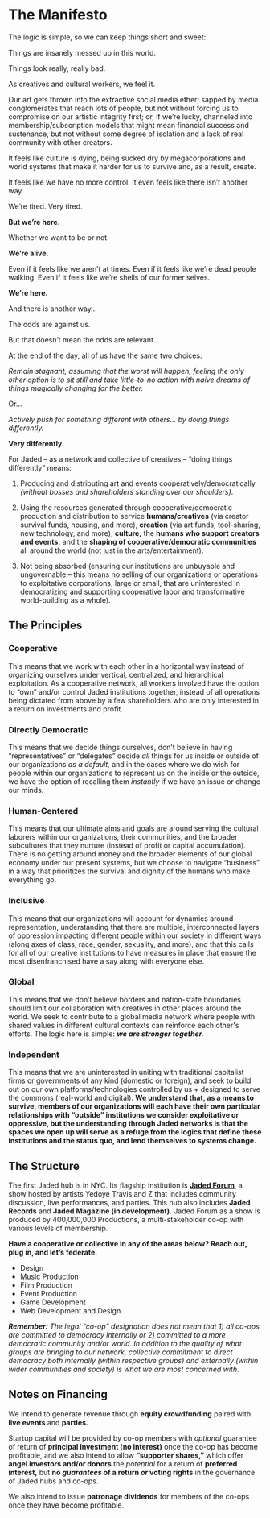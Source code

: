 # The Manifesto

The logic is simple, so we can keep things short and sweet:

Things are insanely messed up in this world.

Things look really, really bad.

As creatives and cultural workers, we feel it.

Our art gets thrown into the extractive social media ether; sapped by media conglomerates that reach lots of people, but not without forcing us to compromise on our artistic integrity first; or, if we’re lucky, channeled into membership/subscription models that might mean financial success and sustenance, but not without some degree of isolation and a lack of real community with other creators.

It feels like culture is dying, being sucked dry by megacorporations and world systems that make it harder for us to survive and, as a result, create.

It feels like we have no more control. It even feels like there isn’t another way.

We’re tired. Very tired.

**But we’re here.**

Whether we want to be or not.

**We’re alive.**

Even if it feels like we aren’t at times. Even if it feels like we’re dead people walking. Even if it feels like we’re shells of our former selves.

**We’re here.**

And there is another way…

The odds are against us.

But that doesn’t mean the odds are relevant…

At the end of the day, all of us have the same two choices:

_Remain stagnant, assuming that the worst will happen, feeling the only other option is to sit still and take little-to-no action with naive dreams of things magically changing for the better._

Or…

_Actively push for something different with others… by doing things differently._

**Very differently.**

For Jaded – as a network and collective of creatives – “doing things differently” means:

1. Producing and distributing art and events cooperatively/democratically _(without bosses and shareholders standing over our shoulders)_.

2. Using the resources generated through cooperative/democratic production and distribution to service **humans/creatives** (via creator survival funds, housing, and more), **creation** (via art funds, tool-sharing, new technology, and more), **culture,** the **humans who support creators and events,** and the **shaping of cooperative/democratic communities** all around the world (not just in the arts/entertainment).

3. Not being absorbed (ensuring our institutions are unbuyable and ungovernable – this means no selling of our organizations or operations to exploitative corporations, large or small, that are uninterested in democratizing and supporting cooperative labor and transformative world-building as a whole).

## The Principles

### Cooperative

This means that we work with each other in a horizontal way instead of organizing ourselves under vertical, centralized, and hierarchical exploitation. As a cooperative network, all workers involved have the option to “own” and/or control Jaded institutions together, instead of all operations being dictated from above by a few shareholders who are only interested in a return on investments and profit.

### Directly Democratic

This means that we decide things ourselves, don’t believe in having “representatives” or “delegates” decide _all_ things for us inside or outside of our organizations _as a default,_ and in the cases where we do wish for people within our organizations to represent us on the inside or the outside, we have the option of recalling them _instantly_ if we have an issue or change our minds.

### Human-Centered

This means that our ultimate aims and goals are around serving the cultural laborers within our organizations, their communities, and the broader subcultures that they nurture (instead of profit or capital accumulation). There is no getting around money and the broader elements of our global economy under our present systems, but we choose to navigate “business” in a way that prioritizes the survival and dignity of the humans who make everything go.

### Inclusive

This means that our organizations will account for dynamics around representation, understanding that there are multiple, interconnected layers of oppression impacting different people within our society in different ways (along axes of class, race, gender, sexuality, and more), and that this calls for all of our creative institutions to have measures in place that ensure the most disenfranchised have a say along with everyone else.

### Global

This means that we don’t believe borders and nation-state boundaries should limit our collaboration with creatives in other places around the world. We seek to contribute to a global media network where people with shared values in different cultural contexts can reinforce each other's efforts. The logic here is simple: _**we are stronger together.**_

### Independent

This means that we are uninterested in uniting with traditional capitalist firms or governments of any kind (domestic or foreign), and seek to build out on our own platforms/technologies controlled by us + designed to serve the commons (real-world and digital). **We understand that, as a means to survive, members of our organizations will each have their own particular relationships with “outside” institutions we consider exploitative or oppressive, but the understanding through Jaded networks is that the spaces we open up will serve as a refuge from the logics that define these institutions and the status quo, and lend themselves to systems change.**

## The Structure

The first Jaded hub is in NYC. Its flagship institution is [**Jaded Forum**](/forum), a show hosted by artists Yedoye Travis and Z that includes community discussion, live performances, and parties. This hub also includes **Jaded Records** and **Jaded Magazine (in development).** Jaded Forum as a show is produced by 400,000,000 Productions, a multi-stakeholder co-op with various levels of membership.

**Have a cooperative or collective in any of the areas below? Reach out, plug in, and let’s federate.**

- Design
- Music Production
- Film Production
- Event Production
- Game Development
- Web Development and Design

_**Remember:** The legal “co-op” designation does not mean that 1) all co-ops are committed to democracy internally or 2) committed to a more democratic community and/or world. In addition to the quality of what groups are bringing to our network, collective commitment to direct democracy both internally (within respective groups) and externally (within wider communities and society) is what we are most concerned with._

## Notes on Financing

We intend to generate revenue through **equity crowdfunding** paired with **live events** and **parties.**

Startup capital will be provided by co-op members with _optional_ guarantee of return of **principal investment (no interest)** once the co-op has become profitable, and we also intend to allow **“supporter shares,”** which offer **angel investors and/or donors** the _potential_ for a return of **preferred interest,** but **no _guarantees_ of a return _or_ voting rights** in the governance of Jaded hubs and co-ops.

We also intend to issue **patronage dividends** for members of the co-ops once they have become profitable.
